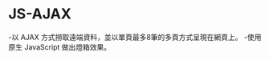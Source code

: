 # JS-AJAX

<a href="" target='_blank'></a>

-以 AJAX 方式撈取遠端資料，並以單頁最多8筆的多頁方式呈現在網頁上。
-使用原生 JavaScript 做出燈箱效果。
